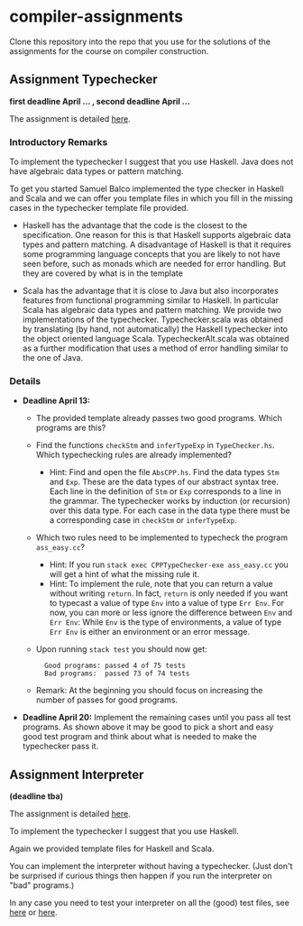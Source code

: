 # compiler-assignments

Clone this repository into the repo that you use for the solutions of the assignments for the course on compiler construction.

## Assignment Typechecker 

**first deadline April ... , second deadline April ...**

The assignment is detailed [here](http://www.grammaticalframework.org/ipl-book/assignments/assignment2/assignment2.html).


### Introductory Remarks

To implement the typechecker I suggest that you use  Haskell. Java does not have algebraic data types or pattern matching.

To get you started Samuel Balco implemented the type checker in Haskell and Scala  and we can offer you template files in which you fill in the missing cases in the typechecker template file provided. 

- Haskell has the advantage that the code is the closest to the specification. One reason for this is that Haskell supports algebraic data types and pattern matching. A disadvantage of Haskell is that it requires some programming language concepts that you are likely to not have seen before, such as monads which are needed for error handling. But they are covered by what is in the template

- Scala has the advantage that it is close to Java but also incorporates features from functional programming similar to Haskell. In particular Scala has algebraic data types and pattern matching. We provide two implementations of the typechecker. Typechecker.scala was obtained by translating (by hand, not automatically) the Haskell typechecker into the object oriented language Scala. TypecheckerAlt.scala was obtained as a further modification that uses a method of error handling similar to the one of Java.

<!--
- Java has the advantage that it is the most familiar language to you. It also will give you the full experience as you are asked to produce the Java files you need using bnfc. If you have some previous experience with Java you should be able to see how to proceed from there by looking at Chapter 4 of the book and the Scala template file for the typechecker.
-->

### Details

- **Deadline April 13:**
    
    - The provided template already passes two good programs. Which programs are this? 
    - Find the functions `checkStm` and `inferTypeExp` in `TypeChecker.hs`. Which typechecking rules are already implemented?
      - Hint: Find and open the file `AbsCPP.hs`. Find the data types `Stm` and `Exp`. These are the data types of our abstract syntax tree. Each line in the definition of `Stm` or `Exp` corresponds to a line in the grammar. The typechecker works by induction (or recursion) over this data type. For each case in the data type there must be a corresponding case  in `checkStm` or `inferTypeExp`.
    - Which two rules need to be implemented to typecheck the program `ass_easy.cc`?
      - Hint: If you run `stack exec CPPTypeChecker-exe ass_easy.cc` you will get a hint of what the missing rule it. 
      - Hint: To implement the rule, note that you can return a value without writing `return`. In fact, `return` is only needed if you want to typecast a value of type `Env` into a value of type `Err Env`. For now, you can more or less ignore the difference between `Env` and `Err Env`: While `Env` is the type of environments, a value of type `Err Env` is either an environment or an error message. 
    - Upon running `stack test` you should now get:
      
            Good programs: passed 4 of 75 tests
            Bad programs:  passed 73 of 74 tests

    - Remark: At the beginning you should focus on increasing the number of passes for good programs.

- **Deadline April 20:** Implement the remaining cases until you pass all test programs. As shown above it may be good to pick a short and easy good test program and think about what is needed to make the typechecker pass it.


## Assignment Interpreter  

**(deadline tba)**

The assignment is detailed [here](http://www.grammaticalframework.org/ipl-book/assignments/assignment3/assignment3.html).

To implement the typechecker I suggest that you use Haskell.

Again we provided template files for Haskell and Scala. 

You can implement the interpreter without having a typechecker. (Just don't be surprised if curious things then happen if you run the interpreter on "bad" programs.)

In any case you need to test your interpreter on all the (good) test files, see [here](https://github.com/ChapmanCPSC/compiler-assignments/tree/master/Interpreter/Haskell/test/good) or [here](https://github.com/ChapmanCPSC/compiler-assignments/tree/master/Interpreter/Scala/src/test/good).




